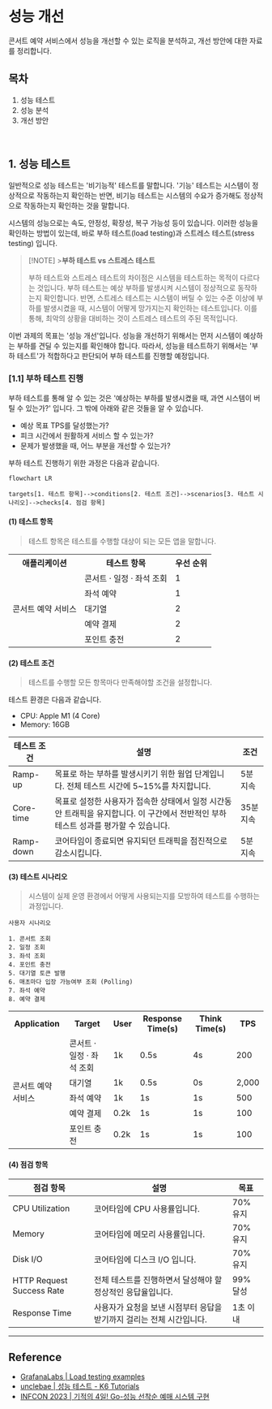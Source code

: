 # 성능 개선

콘서트 예약 서비스에서 성능을 개선할 수 있는 로직을 분석하고, 개선 방안에 대한 자료를 정리합니다.

## 목차

1.  성능 테스트
2.  성능 분석
3.  개선 방안

<br />

## 1. 성능 테스트

일반적으로 성능 테스트는 '비기능적' 테스트를 말합니다. '기능' 테스트는 시스템이 정상적으로 작동하는지 확인하는 반면, 비기능 테스트는 시스템의 수요가 증가해도 정상적으로 작동하는지 확인하는 것을 말합니다.

시스템의 성능으로는 속도, 안정성, 확장성, 복구 가능성 등이 있습니다. 이러한 성능을 확인하는 방법이 있는데, 바로 부하 테스트(load testing)과 스트레스 테스트(stress testing) 입니다.

> [!NOTE] >**부하 테스트 vs 스트레스 테스트**
>
> 부하 테스트와 스트레스 테스트의 차이점은 시스템을 테스트하는 목적이 다르다는 것입니다.
> 부하 테스트는 예상 부하를 발생시켜 시스템이 정상적으로 동작하는지 확인합니다. 반면, 스트레스 테스트는 시스템이 버틸 수 있는 수준 이상에 부하를 발생시켰을 때, 시스템이 어떻게 망가지는지 확인하는 테스트입니다. 이를 통해, 최악의 상황을 대비하는 것이 스트레스 테스트의 주된 목적입니다.

이번 과제의 목표는 '성능 개선'입니다. 성능을 개선하기 위해서는 먼저 시스템이 예상하는 부하를 견딜 수 있는지를 확인해야 합니다. 따라서, 성능을 테스트하기 위해서는 '부하 테스트'가 적합하다고 판단되어 부하 테스트를 진행할 예정입니다.

### [1.1] 부하 테스트 진행

부하 테스트를 통해 알 수 있는 것은 '예상하는 부하를 발생시켰을 때, 과연 시스템이 버틸 수 있는가?' 입니다. 그 밖에 아래와 같은 것들을 알 수 있습니다.

- 예상 목표 TPS를 달성했는가?
- 피크 시간에서 원활하게 서비스 할 수 있는가?
- 문제가 발생했을 때, 어느 부분을 개선할 수 있는가?

부하 테스트 진행하기 위한 과정은 다음과 같습니다.

```mermaid
flowchart LR

targets[1. 테스트 항목]-->conditions[2. 테스트 조건]-->scenarios[3. 테스트 시나리오]-->checks[4. 점검 항목]
```

#### (1) 테스트 항목

> 테스트 항목은 테스트를 수행할 대상이 되는 모든 앱을 말합니다.

<table>
  <tr>
    <th>애플리케이션</th>
    <th>테스트 항목</th>
    <th>우선 순위</th>
  </tr>
  <tr>
    <td rowspan=5>콘서트 예약 서비스</td>
    <td>콘서트 · 일정 · 좌석 조회</td>
    <td>1</td>
  </tr>
  <tr>
    <td>좌석 예약</td>
    <td>1</td>
  </tr>
  <tr>
    <td>대기열</td>
    <td>2</td>
  </tr>
  <tr>
    <td>예약 결제</td>
    <td>2</td>
  </tr>
  <tr>
    <td>포인트 충전</td>
    <td>2</td>
  </tr>
</table>

#### (2) 테스트 조건

> 테스트를 수행할 모든 항목마다 만족해야할 조건을 설정합니다.

테스트 환경은 다음과 같습니다.

- CPU: Apple M1 (4 Core)
- Memory: 16GB

| 테스트 조건 | 설명                                                                                                                                  | 조건      |
| ----------- | ------------------------------------------------------------------------------------------------------------------------------------- | --------- |
| Ramp-up     | 목표로 하는 부하를 발생시키기 위한 웜업 단계입니다. 전체 테스트 시간에 5~15%를 차지합니다.                                            | 5분 지속  |
| Core-time   | 목표로 설정한 사용자가 접속한 상태에서 일정 시간동안 트래픽을 유지합니다. 이 구간에서 전반적인 부하 테스트 성과를 평가할 수 있습니다. | 35분 지속 |
| Ramp-down   | 코어타임이 종료되면 유지되던 트래픽을 점진적으로 감소시킵니다.                                                                        | 5분 지속  |

#### (3) 테스트 시나리오

> 시스템이 실제 운영 환경에서 어떻게 사용되는지를 모방하여 테스트를 수행하는 과정입니다.

```
사용자 시나리오

1. 콘서트 조회
2. 일정 조회
3. 좌석 조회
4. 포인트 충전
5. 대기열 토큰 발행
6. 매초마다 입장 가능여부 조회 (Polling)
7. 좌석 예약
8. 예약 결제
```

<table>
  <tr>
    <th>Application</th>
    <th>Target</th>
    <th>User</th>
    <th>Response Time(s)</th>
    <th>Think Time(s)</th>
    <th>TPS</th>
  </tr>
  <tr>
    <td rowspan=5>콘서트 예약 서비스</td>
    <td>콘서트 · 일정 · 좌석 조회</td>
    <td>1k</td>
    <td>0.5s</td>
    <td>4s</td>
    <td>200</td>
  </tr>
  <tr>
    <td>대기열</td>
    <td>1k</td>
    <td>0.5s</td>
    <td>0s</td>
    <td>2,000</td>
  </tr>
  <tr>
    <td>좌석 예약</td>
    <td>1k</td>
    <td>1s</td>
    <td>1s</td>
    <td>500</td>
  </tr>
  <tr>
    <td>예약 결제</td>
    <td>0.2k</td>
    <td>1s</td>
    <td>1s</td>
    <td>100</td>
  </tr>
  <tr>
    <td>포인트 충전</td>
    <td>0.2k</td>
    <td>1s</td>
    <td>1s</td>
    <td>100</td>
  </tr>
</table>

#### (4) 점검 항목

| 점검 항목                 | 설명                                                                  | 목표     |
| ------------------------- | --------------------------------------------------------------------- | -------- |
| CPU Utilization           | 코어타임에 CPU 사용률입니다.                                          | 70% 유지 |
| Memory                    | 코어타임에 메모리 사용률입니다.                                       | 70% 유지 |
| Disk I/O                  | 코어타임에 디스크 I/O 입니다.                                         | 70% 유지 |
| HTTP Request Success Rate | 전체 테스트를 진행하면서 달성해야 할 정상적인 응답율입니다.           | 99% 달성 |
| Response Time             | 사용자가 요청을 보낸 시점부터 응답을 받기까지 걸리는 전체 시간입니다. | 1초 이내 |

---

## Reference

- [GrafanaLabs | Load testing examples](https://grafana.com/load-testing/load-testing-examples/)
- [unclebae | 성능 테스트 - K6 Tutorials](https://github.com/schooldevops/k6-tutorials/blob/main/UsingK6/99_K6_Seminar.md)
- [INFCON 2023 | 기적의 4일! Go-성능 선착순 예매 시스템 구현](https://www.youtube.com/watch?v=94d7VnN_tp4&t=280s)
